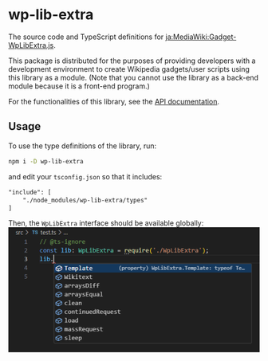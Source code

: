 # wp-lib-extra

The source code and TypeScript definitions for [ja:MediaWiki:Gadget-WpLibExtra.js](https://ja.wikipedia.org/wiki/MediaWiki:Gadget-WpLibExtra.js).

This package is distributed for the purposes of providing developers with a development environment to create Wikipedia gadgets/user scripts using this library as a module. (Note that you cannot use the library as a back-end module because it is a front-end program.)

For the functionalities of this library, see the [API documentation](https://dr4goniez.github.io/wp-lib-extra/index.html).

## Usage

To use the type definitions of the library, run:
```bash
npm i -D wp-lib-extra
```
and edit your `tsconfig.json` so that it includes:
```
"include": [
	"./node_modules/wp-lib-extra/types"
]
```
Then, the `WpLibExtra` interface should be available globally:
![A sample image of referencing the interface named "WpLibExtra".](assets/images/types.png)